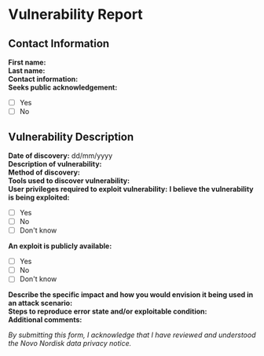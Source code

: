# Vulnerability Report

## Contact Information

**First name:**  
**Last name:**  
**Contact information:**  
**Seeks public acknowledgement:**  
- [ ] Yes
- [ ] No

## Vulnerability Description

**Date of discovery:** dd/mm/yyyy  
**Description of vulnerability:**  
**Method of discovery:**  
**Tools used to discover vulnerability:**  
**User privileges required to exploit vulnerability:** 
**I believe the vulnerability is being exploited:** 
- [ ] Yes
- [ ] No
- [ ] Don't know

**An exploit is publicly available:**
- [ ] Yes
- [ ] No
- [ ] Don't know

**Describe the specific impact and how you would envision it being used in an attack scenario:**  
**Steps to reproduce error state and/or exploitable condition:**  
**Additional comments:** 
  
_By submitting this form, I acknowledge that I have reviewed and understood the Novo Nordisk data privacy notice._